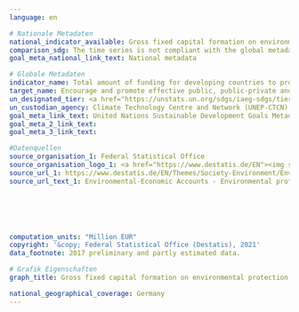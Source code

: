 ```yaml
---
language: en    

# Nationale Metadaten    
national_indicator_available: Gross fixed capital formation on environmental protection    
comparison_sdg: The time series is not compliant with the global metadata, but provides additional information.    
goal_meta_national_link_text: National metadata    

# Globale Metadaten    
indicator_name: Total amount of funding for developing countries to promote the development, transfer, dissemination and diffusion of environmentally sound technologies    
target_name: Encourage and promote effective public, public-private and civil society partnerships, building on the experience and resourcing strategies of partnerships    
un_designated_tier: <a href="https://unstats.un.org/sdgs/iaeg-sdgs/tier-classification/" title="Click here for more information on the UN tier classification.">Tier II</a>    
un_custodian_agency: Climate Technology Centre and Network (UNEP-CTCN)    
goal_meta_link_text: United Nations Sustainable Development Goals Metadata    
goal_meta_2_link_text:     
goal_meta_3_link_text:     

#Datenquellen
source_organisation_1: Federal Statistical Office
source_organisation_logo_1: <a href="https://www.destatis.de/EN"><img src="https://g205sdgs.github.io/sdg-indicators/public/OrgImgEn/destatis.png" alt="Logo destatis" style="height:60px; width:148px" /></a>
source_url_1: https://www.destatis.de/EN/Themes/Society-Environment/Environment/Environmental-Protection-Measures/Tables/environmental-protection-expenditure.html
source_url_text_1: Environmental-Economic Accounts - Environmental protection expenditure





    
computation_units: "Million EUR"    
copyright: '&copy; Federal Statistical Office (Destatis), 2021'    
data_footnote: 2017 preliminary and partly estimated data.    

# Grafik Eigenschaften    
graph_title: Gross fixed capital formation on environmental protection    

national_geographical_coverage: Germany    
---
```


<span></span>
